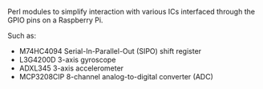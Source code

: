 Perl modules to simplify interaction with various ICs interfaced through the GPIO pins on a Raspberry Pi.

Such as:
* M74HC4094 Serial-In-Parallel-Out (SIPO) shift register
* L3G4200D 3-axis gyroscope
* ADXL345 3-axis accelerometer
* MCP3208CIP 8-channel analog-to-digital converter (ADC)

